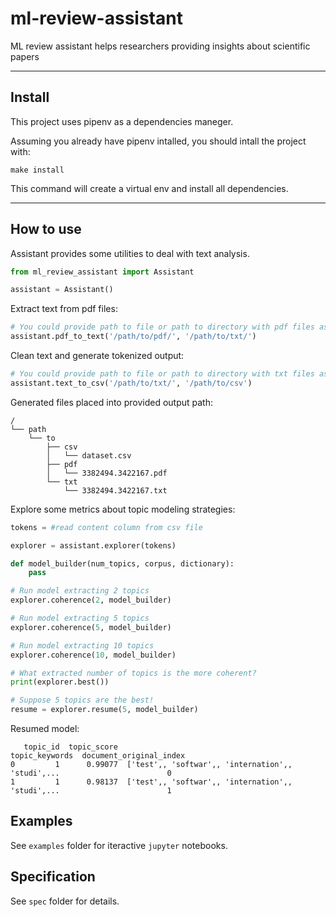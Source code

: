 # ml-review-assistant

ML review assistant helps researchers providing insights about scientific papers

---

## Install

This project uses pipenv as a dependencies maneger.

Assuming you already have pipenv intalled, you should intall the project with:

```make install```

This command will create a virtual env and install all dependencies.

---

## How to use

Assistant provides some utilities to deal with text analysis.

```python
from ml_review_assistant import Assistant

assistant = Assistant()
```

Extract text from pdf files:

```python
# You could provide path to file or path to directory with pdf files as input
assistant.pdf_to_text('/path/to/pdf/', '/path/to/txt/')
```

Clean text and generate tokenized output:

```python
# You could provide path to file or path to directory with txt files as input
assistant.text_to_csv('/path/to/txt/', '/path/to/csv')
```

Generated files placed into provided output path:

```
/
└── path
    └── to
        ├── csv
        │   └── dataset.csv
        ├── pdf
        │   └── 3382494.3422167.pdf
        └── txt
            └── 3382494.3422167.txt

```

Explore some metrics about topic modeling strategies:

```python
tokens = #read content column from csv file

explorer = assistant.explorer(tokens)

def model_builder(num_topics, corpus, dictionary):
    pass

# Run model extracting 2 topics
explorer.coherence(2, model_builder)

# Run model extracting 5 topics
explorer.coherence(5, model_builder)

# Run model extracting 10 topics
explorer.coherence(10, model_builder)

# What extracted number of topics is the more coherent?
print(explorer.best())

# Suppose 5 topics are the best!
resume = explorer.resume(5, model_builder)
```

Resumed model:

```
   topic_id  topic_score                                     topic_keywords  document_original_index
0         1      0.99077  ['test',, 'softwar',, 'internation',, 'studi',...                        0
1         1      0.98137  ['test',, 'softwar',, 'internation',, 'studi',...                        1

```

## Examples

See `examples` folder for iteractive `jupyter` notebooks.

## Specification

See `spec` folder for details.